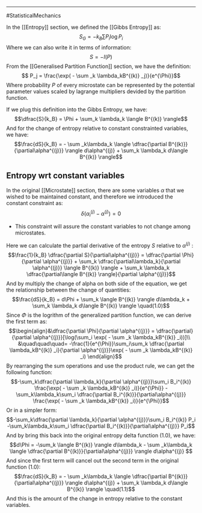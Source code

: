 -----
#StatisticalMechanics 

In the [[Entropy]] section, we defined the [[Gibbs Entropy]] as:
$$S_G = -k_B \sum P_i \log P_i$$
Where we can also write it in terms of information:
$$S = -I(P)$$
From the [[Generalised Partition Function]] section, we have the definition:
$$ P_j = \frac{\exp( - \sum _k \lambda_kB^{(k)} _j)}{e^{\Phi}}$$
Where probability $P$ of every microstate can be represented by the potential parameter values scaled by lagrange multipliers devided by the partition function.

If we plug this definition into the Gibbs Entropy, we have:
$$\dfrac{S}{k_B} = \Phi + \sum_k \lambda_k \langle B^{(k)} \rangle$$
And for the change of entropy relative to constant constrainted variables, we have:
$$\frac{dS}{k_B} = - \sum _k\lambda_k 
\langle \dfrac{\partial B^{(k)}}{\partial\alpha^{(j)}} \rangle d\alpha^{(j)}  + \sum_k \lambda_k d\langle B^{(k)} \rangle$$

## Entropy wrt constant variables

In the original [[Microstate]] section, there are some variables $\alpha$ that we wished to be maintained constant, and therefore we introduced the constant constraint as:
$$\delta(\alpha^{(j)} _i - \alpha^{(j)}) = 0$$
- This constraint will assure the constant variables to not change among microstates.

Here we can calculate the partial derivative of the entropy $S$ relative to $\alpha^{(j)}$ :
$$\frac{1}{k_B} \dfrac{\partial S}{\partial\alpha^{(j)}} = \dfrac{\partial \Phi}{\partial \alpha^{(j)}} + \sum_k \dfrac{\partial\lambda_k}{\partial \alpha^{(j)}} \langle B^{(k)} \rangle + \sum_k \lambda_k \dfrac{\partial\langle B^{(k)} \rangle}{\partial \alpha^{(j)}}$$
And by multiply the change of alpha on both side of the equation, we get the relationship between the change of quantities:
$$\frac{dS}{k_B} = d\Phi + \sum_k  \langle B^{(k)} \rangle d\lambda_k + \sum_k \lambda_k d\langle B^{(k)} \rangle \quad(1.0)$$
Since $\Phi$ is the logrithm of the generalized partition function, we can derive the first term as:
$$\begin{align}&\dfrac{\partial \Phi}{\partial \alpha^{(j)}} = \dfrac{\partial}{\partial \alpha^{(j)}}[\log(\sum_i \exp( - \sum _k \lambda_kB^{(k)} _i))]\\
&\quad\quad\quad= -\frac{1}{e^{\Phi}}\sum_i\sum_k \dfrac{\partial \lambda_kB^{(k)} _i}{\partial \alpha^{(j)}}\exp( - \sum _k \lambda_kB^{(k)} _i)
\end{align}$$
By rearranging the sum operations and use the product rule, we can get the following function:
$$-\sum_k\dfrac{\partial \lambda_k}{\partial \alpha^{(j)}}\sum_i B_i^{(k)} \frac{\exp( - \sum _k \lambda_kB^{(k)} _i)}{e^{\Phi}}  -\sum_k\lambda_k\sum_i \dfrac{\partial B_i^{(k)}}{\partial\alpha^{(j)}} \frac{\exp( - \sum _k \lambda_kB^{(k)} _i)}{e^{\Phi}}$$
Or in a simpler form:
$$-\sum_k\dfrac{\partial \lambda_k}{\partial \alpha^{(j)}}\sum_i B_i^{(k)} P_i  -\sum_k\lambda_k\sum_i \dfrac{\partial B_i^{(k)}}{\partial\alpha^{(j)}} P_i$$
And by bring this back into the original entropy delta function (1.0), we have:
$$d\Phi = -\sum_k \langle B^{(k)} \rangle d\lambda_k - \sum _k\lambda_k 
\langle \dfrac{\partial B^{(k)}}{\partial\alpha^{(j)}} \rangle d\alpha^{(j)} $$
And since the first term will cancel out the second term in the original function (1.0):
$$\frac{dS}{k_B} = - \sum _k\lambda_k 
\langle \dfrac{\partial B^{(k)}}{\partial\alpha^{(j)}} \rangle d\alpha^{(j)}  + \sum_k \lambda_k d\langle B^{(k)} \rangle \quad(1.1)$$
And this is the amount of the change in entropy relative to the constant variables. 
